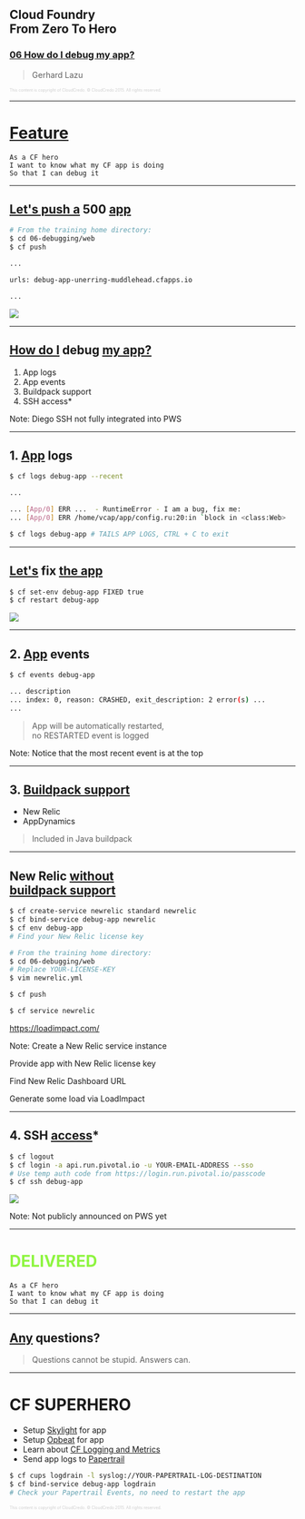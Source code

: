 ## Cloud Foundry <br />From Zero To Hero
### [06 How do I debug my app?](#/0)

> Gerhard Lazu

<p style="font-size: 50%; opacity: 0.2;">
  This content is copyright of CloudCredo. &copy; CloudCredo 2015. All rights reserved.
</p>

---

# [Feature](#/1)

```nohighlight
As a CF hero
I want to know what my CF app is doing
So that I can debug it
```

---

## [Let's push a](#/2) 500 [app](#/2)

```bash
# From the training home directory:
$ cd 06-debugging/web
$ cf push

...

urls: debug-app-unerring-muddlehead.cfapps.io

...
```

<img src="images/500-index.png" style="background:none; border:none; box-shadow:none;" />

---

## [How do I](#/3) debug [my app?](#/3)

1. App logs
1. App events
1. Buildpack support
1. SSH access*

Note:
  Diego SSH not fully integrated into PWS

---

## 1. [App](#/4) logs

```bash
$ cf logs debug-app --recent

...

... [App/0] ERR ...  - RuntimeError - I am a bug, fix me:
... [App/0] ERR /home/vcap/app/config.ru:20:in `block in <class:Web>
```

```bash
$ cf logs debug-app # TAILS APP LOGS, CTRL + C to exit
```

---

## [Let's](#/5) fix [the app](#/5)

```bash
$ cf set-env debug-app FIXED true
$ cf restart debug-app
```

<img src="images/200-index.png" style="background:none; border:none; box-shadow:none;" />

---

## 2. [App](#/6) events

```bash
$ cf events debug-app

... description
... index: 0, reason: CRASHED, exit_description: 2 error(s) ...
...
```

> App will be automatically restarted, <br />no RESTARTED event is logged

Note:
  Notice that the most recent event is at the top

---

## 3. [Buildpack support](#/7)

* New Relic
* AppDynamics

> Included in Java buildpack

---

## New Relic [without <br />buildpack support](#/8)

```bash
$ cf create-service newrelic standard newrelic
$ cf bind-service debug-app newrelic
$ cf env debug-app
# Find your New Relic license key
```

```bash
# From the training home directory:
$ cd 06-debugging/web
# Replace YOUR-LICENSE-KEY
$ vim newrelic.yml
```

```bash
$ cf push
```

```bash
$ cf service newrelic
```

https://loadimpact.com/

Note:
  Create a New Relic service instance

  Provide app with New Relic license key

  Find New Relic Dashboard URL

  Generate some load via LoadImpact

---

## 4. SSH [access](#/9)*

```bash
$ cf logout
$ cf login -a api.run.pivotal.io -u YOUR-EMAIL-ADDRESS --sso
# Use temp auth code from https://login.run.pivotal.io/passcode
$ cf ssh debug-app
```

<img src="images/cf-ssh.png" style="background:none; border:none; box-shadow:none;" />

Note:
  Not publicly announced on PWS yet

---

# <span style="color: #8FF541;">DELIVERED</span>

```nohighlight
As a CF hero
I want to know what my CF app is doing
So that I can debug it
```

---

## [Any](#/11) questions?

> Questions cannot be stupid. Answers can.

---

# CF SUPERHERO

  * Setup [Skylight](https://www.skylight.io/) for app
  * Setup [Opbeat](https://opbeat.com/) for app
  * Learn about [CF Logging and Metrics](http://www.cfsummit.com/sites/cfs2015/files/pages/files/cfsummit15_king.pdf)
  * Send app logs to [Papertrail](https://papertrailapp.com/)

```bash
$ cf cups logdrain -l syslog://YOUR-PAPERTRAIL-LOG-DESTINATION
$ cf bind-service debug-app logdrain
# Check your Papertrail Events, no need to restart the app
```

<p style="font-size: 50%; opacity: 0.2;">
  This content is copyright of CloudCredo. &copy; CloudCredo 2015. All rights reserved.
</p>
